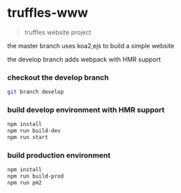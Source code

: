 # truffles-www

> truffles website project

the master branch uses koa2,ejs to build a simple website

the develop branch adds webpack with HMR support

### checkout the develop branch
``` bash
git branch develop
```

### build develop environment with HMR support
``` bash
npm install
npm run build-dev
npm run start
```

### build production environment
``` bash
npm install
npm run build-prod
npm run pm2
```